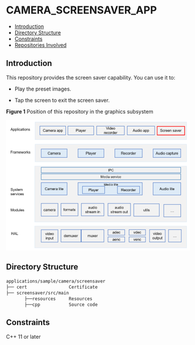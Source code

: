 # CAMERA\_SCREENSAVER\_APP<a name="EN-US_TOPIC_0000001130489941"></a>

-   [Introduction](#section132119717356)
-   [Directory Structure](#section176641621345)
-   [Constraints](#section722512541395)
-   [Repositories Involved](#section16511040154318)

## Introduction<a name="section132119717356"></a>

This repository provides the screen saver capability. You can use it to:

-   Play the preset images.

-   Tap the screen to exit the screen saver.

**Figure  1**  Position of this repository in the graphics subsystem<a name="fig4460722185514"></a>  


![](figures/screensaver_en.png)

## Directory Structure<a name="section176641621345"></a>

```
applications/sample/camera/screensaver
├── cert                Certificate
├── screensaver/src/main
       ├──resources     Resources
       ├──cpp           Source code
```

## Constraints<a name="section722512541395"></a>

C++ 11 or later

